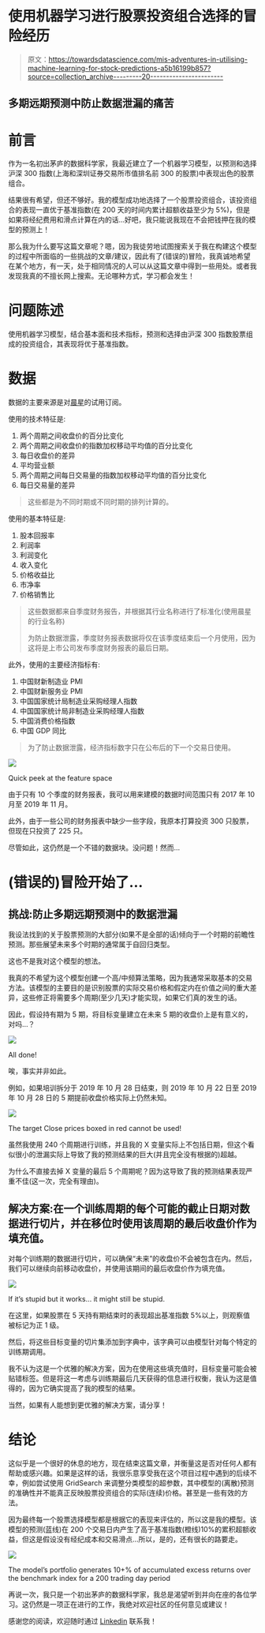 # 使用机器学习进行股票投资组合选择的冒险经历

> 原文：<https://towardsdatascience.com/mis-adventures-in-utilising-machine-learning-for-stock-predictions-a5b16199b857?source=collection_archive---------20----------------------->

## 多期远期预测中防止数据泄漏的痛苦

# 前言

作为一名初出茅庐的数据科学家，我最近建立了一个机器学习模型，以预测和选择沪深 300 指数(上海和深圳证券交易所市值排名前 300 的股票)中表现出色的股票组合。

结果很有希望，但还不够好。我的模型成功地选择了一个股票投资组合，该投资组合的表现一直优于基准指数(在 200 天的时间内累计超额收益至少为 5%)，但是如果将经纪费用和滑点计算在内的话…好吧，我只能说我现在不会把钱押在我的模型的预测上！

那么我为什么要写这篇文章呢？嗯，因为我徒劳地试图搜索关于我在构建这个模型的过程中所面临的一些挑战的文章/建议，因此有了(错误的)冒险，我真诚地希望在某个地方，有一天，处于相同情况的人可以从这篇文章中得到一些用处。或者我发现我真的不擅长网上搜索。无论哪种方式，学习都会发生！

# 问题陈述

使用机器学习模型，结合基本面和技术指标，预测和选择由沪深 300 指数股票组成的投资组合，其表现将优于基准指数。

# **数据**

数据的主要来源是对[晨星](https://www.morningstar.com/)的试用订阅。

使用的技术特征是:

1.  两个周期之间收盘价的百分比变化
2.  两个周期之间收盘价的指数加权移动平均值的百分比变化
3.  每日收盘价的差异
4.  平均营业额
5.  两个周期之间每日交易量的指数加权移动平均值的百分比变化
6.  每日交易量的差异

> 这些都是为不同时期或不同时期的排列计算的。

使用的基本特征是:

1.  股本回报率
2.  利润率
3.  利润变化
4.  收入变化
5.  价格收益比
6.  市净率
7.  价格销售比

> 这些数据都来自季度财务报告，并根据其行业名称进行了标准化(使用晨星的行业名称)
> 
> 为防止数据泄露，季度财务报表数据将仅在该季度结束后一个月使用，因为这将是上市公司发布季度财务报表的最后日期。

此外，使用的主要经济指标有:

1.  中国财新制造业 PMI
2.  中国财新服务业 PMI
3.  中国国家统计局制造业采购经理人指数
4.  中国国家统计局非制造业采购经理人指数
5.  中国消费价格指数
6.  中国 GDP 同比

> 为了防止数据泄露，经济指标数字只在公布后的下一个交易日使用。

![](img/07d9ff2f3e3994f5177d6fc1a67f8178.png)

Quick peek at the feature space

由于只有 10 个季度的财务报表，我可以用来建模的数据时间范围只有 2017 年 10 月至 2019 年 11 月。

此外，由于一些公司的财务报表中缺少一些字段，我原本打算投资 300 只股票，但现在只投资了 225 只。

尽管如此，这仍然是一个不错的数据块。没问题！然而…

# (错误的)冒险开始了…

## 挑战:防止多期远期预测中的数据泄漏

我设法找到的关于股票预测的大部分(如果不是全部的话)倾向于一个时期的前瞻性预测。那些展望未来多个时期的通常属于自回归类型。

这也不是我对这个模型的想法。

我真的不希望为这个模型创建一个高/中频算法策略，因为我通常采取基本的交易方法。该模型的主要目的是识别股票的实际交易价格和假定内在价值之间的重大差异，这些修正将需要多个周期(至少几天)才能实现，如果它们真的发生的话。

因此，假设持有期为 5 期，将目标变量建立在未来 5 期的收盘价上是有意义的，对吗…？

![](img/d47ad2cf4e1f2828fc4fc55126311328.png)

All done!

唉，事实并非如此。

例如，如果培训拆分于 2019 年 10 月 28 日结束，则 2019 年 10 月 22 日至 2019 年 10 月 28 日的 5 期提前收盘价格实际上仍然未知。

![](img/814d406374fb2f7c1ad6dfa5c75e8457.png)

The target Close prices boxed in red cannot be used!

虽然我使用 240 个周期进行训练，并且我的 X 变量实际上不包括日期，但这个看似很小的泄漏实际上导致了我的预测结果的巨大(并且完全没有根据的)超越。

为什么不直接去掉 X 变量的最后 5 个周期呢？因为这导致了我的预测结果表现严重不佳(这一次，完全有理由)。

## 解决方案:在一个训练周期的每个可能的截止日期对数据进行切片，并在移位时使用该周期的最后收盘价作为填充值。

对每个训练期的数据进行切片，可以确保“未来”的收盘价不会被包含在内。然后，我们可以继续向前移动收盘价，并使用该期间的最后收盘价作为填充值。

![](img/1bb044b902a1ba199e7dd37493ad4267.png)

If it’s stupid but it works… it might still be stupid.

在这里，如果股票在 5 天持有期结束时的表现超出基准指数 5%以上，则观察值被标记为正 1 级。

然后，将这些目标变量的切片集添加到字典中，该字典可以由模型针对每个特定的训练期调用。

我不认为这是一个优雅的解决方案，因为在使用这些填充值时，目标变量可能会被贴错标签。但是将这一考虑与训练期最后几天获得的信息进行权衡，我认为这是值得的，因为它确实提高了我的模型的结果。

当然，如果有人能想到更优雅的解决方案，请分享！

# 结论

这似乎是一个很好的休息的地方，现在结束这篇文章，并衡量这是否对任何人都有帮助或感兴趣。如果是这样的话，我很乐意享受我在这个项目过程中遇到的后续不幸，例如尝试使用 GridSearch 来调整分类模型的超参数，其中模型的(离散)预测的准确性并不能真正反映股票投资组合的实际(连续)价格。甚至是一些有效的方法。

因为最终每一个股票选择模型都是根据它的表现来评估的，所以这是我的模型。该模型的预测(蓝线)在 200 个交易日内产生了高于基准指数(橙线)10%的累积超额收益，但这是假设没有经纪成本和交易滑点…所以，是的，还有很长的路要走。

![](img/3025ba9ef1b253ab05c57f6a2eb2a575.png)

The model’s portfolio generates 10+% of accumulated excess returns over the benchmark index for a 200 trading day period

再说一次，我只是一个初出茅庐的数据科学家，我总是渴望听到并向在座的各位学习。这仍然是一项正在进行的工作，我绝对欢迎社区的任何意见或建议！

感谢您的阅读，欢迎随时通过 [Linkedin](http://www.linkedin.com/in/raphael-lee-cher-hern) 联系我！